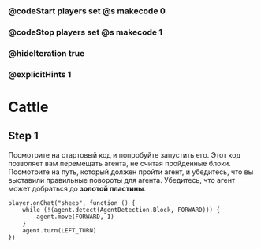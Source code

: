 ### @codeStart players set @s makecode 0
### @codeStop players set @s makecode 1

### @hideIteration true 
### @explicitHints 1


# Cattle

## Step 1
Посмотрите на стартовый код и попробуйте запустить его. Этот код позволяет вам перемещать агента, не считая пройденные блоки. Посмотрите на путь, который должен пройти агент, и убедитесь, что вы выставили правильные повороты для агента. Убедитесь, что агент может добраться до **золотой пластины**.  

```template
player.onChat("sheep", function () {
    while (!(agent.detect(AgentDetection.Block, FORWARD))) {
        agent.move(FORWARD, 1)
    }
    agent.turn(LEFT_TURN)
})

``` 

